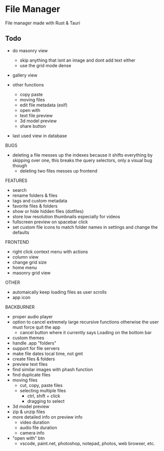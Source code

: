 # File Manager

File manager made with Rust & Tauri

## Todo

- do masonry view
  - skip anything that isnt an image and dont add text either
  - use the grid mode dense

- gallery view

- other functions
  - copy paste
  - moving files
  - edit file metadata (exif)
  - open with
  - text file preview
  - 3d model preview
  - share button

- last used view in database

BUGS
- deleting a file messes up the indexes because it shifts everything by skipping over one, this breaks the query selectors, only a visual bug though
  - deleting two files messes up frontend

FEATURES
- search
- rename folders & files
- tags and custom metadata
- favorite files & folders
- show or hide hidden files (dotfiles)
- store low resolution thumbnails especially for videos
- fullscreen preview on spacebar click
- set custom file icons to match folder names in settings and change the defaults

FRONTEND
- right click context menu with actions
- column view
- change grid size
- home menu
- masonry grid view

OTHER
- automaically keep loading files as user scrolls
- app icon

BACKBURNER
- proper audio player
- option to cancel extremely large recursive functions otherwise the user must force quit the app
  - cancel button where it currently says Loading on the bottom bar
- custom themes
- handle .app "folders"
- support for file servers
- make file dates local time, not gmt
- create files & folders
- preview text files
- find similar images with phash function
- find duplicate files
- moving files
  - cut, copy, paste files
  - selecting multiple files
    - ctrl, shift + click
    - dragging to select
- 3d model preview
- zip & unzip files
- more detailed info on preview info
  - video duration
  - audio file duration
  - camera info
- "open with" btn
  - vscode, paint.net, photoshop, notepad, photos, web browser, etc.
